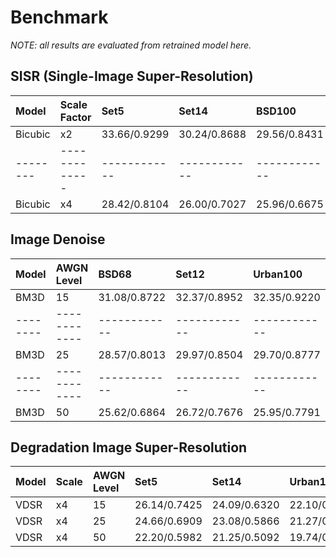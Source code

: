 # Benchmark
_NOTE: all results are evaluated from retrained model here._

## SISR (Single-Image Super-Resolution) 

|Model   |Scale Factor | Set5       | Set14      | BSD100     | Urban100   |
|:-------|:------------|:-----------|:-----------|:-----------|:-----------|
|Bicubic |     x2      |33.66/0.9299|30.24/0.8688|29.56/0.8431|26.88/0.8403|
|--------|-------------|------------|------------|------------|------------|
|Bicubic |     x4      |28.42/0.8104|26.00/0.7027|25.96/0.6675|23.14/0.6577|

## Image Denoise
|Model   | AWGN Level | BSD68      | Set12      | Urban100   |
|:-------|:-----------|:-----------|:-----------|:-----------|
|BM3D    |     15     |31.08/0.8722|32.37/0.8952|32.35/0.9220|
|--------|------------|------------|------------|------------|
|BM3D    |     25     |28.57/0.8013|29.97/0.8504|29.70/0.8777|
|--------|------------|------------|------------|------------|
|BM3D    |     50     |25.62/0.6864|26.72/0.7676|25.95/0.7791|

## Degradation Image Super-Resolution
|Model   | Scale | AWGN Level | Set5       | Set14      | Urban100   |
|:-------|:------|:-----------|:-----------|:-----------|:-----------|
|VDSR    |  x4   |     15     |26.14/0.7425|24.09/0.6320|22.10/0.6353|
|VDSR    |  x4   |     25     |24.66/0.6909|23.08/0.5866|21.27/0.5900|
|VDSR    |  x4   |     50     |22.20/0.5982|21.25/0.5092|19.74/0.5028|
